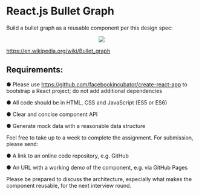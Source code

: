 # React.js Bullet Graph

Build a bullet graph as a reusable component per this design spec:

<p align="center">
    <img src="https://github.com/worldviewer/react-bullet-graph/blob/master/bullet-graph.png" />
</p>

https://en.wikipedia.org/wiki/Bullet_graph

## Requirements:

● Please use https://github.com/facebookincubator/create-react-app to bootstrap a React project; do not add additional dependencies

● All code should be in HTML, CSS and JavaScript (ES5 or ES6)

● Clear and concise component API

● Generate mock data with a reasonable data structure

Feel free to take up to a week to complete the assignment. For submission, please send:

● A link to an online code repository, e.g. GitHub

● An URL with a working demo of the component, e.g. via GitHub Pages

Please be prepared to discuss the architecture, especially what makes the component reusable, for the next interview round.